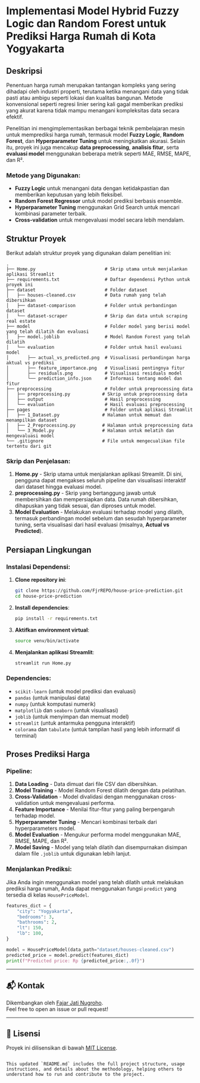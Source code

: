 # Implementasi Model Hybrid Fuzzy Logic dan Random Forest untuk Prediksi Harga Rumah di Kota Yogyakarta

## Deskripsi

Penentuan harga rumah merupakan tantangan kompleks yang sering dihadapi oleh industri properti, terutama ketika menangani data yang tidak pasti atau ambigu seperti lokasi dan kualitas bangunan. Metode konvensional seperti regresi linier sering kali gagal memberikan prediksi yang akurat karena tidak mampu menangani kompleksitas data secara efektif.

Penelitian ini mengimplementasikan berbagai teknik pembelajaran mesin untuk memprediksi harga rumah, termasuk model **Fuzzy Logic**, **Random Forest**, dan **Hyperparameter Tuning** untuk meningkatkan akurasi. Selain itu, proyek ini juga mencakup **data preprocessing**, **analisis fitur**, serta **evaluasi model** menggunakan beberapa metrik seperti MAE, RMSE, MAPE, dan R².

### Metode yang Digunakan:
- **Fuzzy Logic** untuk menangani data dengan ketidakpastian dan memberikan keputusan yang lebih fleksibel.
- **Random Forest Regressor** untuk model prediksi berbasis ensemble.
- **Hyperparameter Tuning** menggunakan Grid Search untuk mencari kombinasi parameter terbaik.
- **Cross-validation** untuk mengevaluasi model secara lebih mendalam.

## Struktur Proyek

Berikut adalah struktur proyek yang digunakan dalam penelitian ini:

```
.
├── Home.py                          # Skrip utama untuk menjalankan aplikasi Streamlit
├── requirements.txt                 # Daftar dependensi Python untuk proyek ini
├── dataset                          # Folder dataset
│   ├── houses-cleaned.csv           # Data rumah yang telah dibersihkan
│   ├── dataset-comparison           # Folder untuk perbandingan dataset
│   └── dataset-scraper              # Skrip dan data untuk scraping real estate
├── model                            # Folder model yang berisi model yang telah dilatih dan evaluasi
│   ├── model.joblib                 # Model Random Forest yang telah dilatih
│   └── evaluation                   # Folder untuk hasil evaluasi model
│       ├── actual_vs_predicted.png  # Visualisasi perbandingan harga aktual vs prediksi
│       ├── feature_importance.png   # Visualisasi pentingnya fitur
│       ├── residuals.png            # Visualisasi residuals model
│       └── prediction_info.json     # Informasi tentang model dan fitur
├── preprocessing                    # Folder untuk preprocessing data
│   ├── preprocessing.py            # Skrip untuk preprocessing data
│   ├── output                       # Hasil preprocessing
│   └── evaluation                   # Hasil evaluasi preprocessing
├── pages                            # Folder untuk aplikasi Streamlit
│   ├── 1_Dataset.py                # Halaman untuk memuat dan menampilkan dataset
│   ├── 2_Preprocessing.py          # Halaman untuk preprocessing data
│   └── 3_Model.py                  # Halaman untuk melatih dan mengevaluasi model
└── .gitignore                      # File untuk mengecualikan file tertentu dari git
```

### Skrip dan Penjelasan:
1. **Home.py** - Skrip utama untuk menjalankan aplikasi Streamlit. Di sini, pengguna dapat mengakses seluruh pipeline dan visualisasi interaktif dari dataset hingga evaluasi model.
2. **preprocessing.py** - Skrip yang bertanggung jawab untuk membersihkan dan mempersiapkan data. Data rumah dibersihkan, dihapuskan yang tidak sesuai, dan diproses untuk model.
3. **Model Evaluation** - Melakukan evaluasi terhadap model yang dilatih, termasuk perbandingan model sebelum dan sesudah hyperparameter tuning, serta visualisasi dari hasil evaluasi (misalnya, **Actual vs Predicted**).

## Persiapan Lingkungan

### Instalasi Dependensi:
1. **Clone repository ini**:
   ```bash
   git clone https://github.com/FjrREPO/house-price-prediction.git
   cd house-price-prediction
   ```

2. **Install dependencies**:
   ```bash
   pip install -r requirements.txt
   ```

3. **Aktifkan environment virtual**:
   ```bash
   source venv/bin/activate
   ```

4. **Menjalankan aplikasi Streamlit**:
   ```bash
   streamlit run Home.py
   ```

### Dependencies:
- `scikit-learn` (untuk model prediksi dan evaluasi)
- `pandas` (untuk manipulasi data)
- `numpy` (untuk komputasi numerik)
- `matplotlib` dan `seaborn` (untuk visualisasi)
- `joblib` (untuk menyimpan dan memuat model)
- `streamlit` (untuk antarmuka pengguna interaktif)
- `colorama` dan `tabulate` (untuk tampilan hasil yang lebih informatif di terminal)

## Proses Prediksi Harga

### Pipeline:
1. **Data Loading** - Data dimuat dari file CSV dan dibersihkan.
2. **Model Training** - Model Random Forest dilatih dengan data pelatihan.
3. **Cross-Validation** - Model divalidasi dengan menggunakan cross-validation untuk mengevaluasi performa.
4. **Feature Importance** - Menilai fitur-fitur yang paling berpengaruh terhadap model.
5. **Hyperparameter Tuning** - Mencari kombinasi terbaik dari hyperparameters model.
6. **Model Evaluation** - Mengukur performa model menggunakan MAE, RMSE, MAPE, dan R².
7. **Model Saving** - Model yang telah dilatih dan disempurnakan disimpan dalam file `.joblib` untuk digunakan lebih lanjut.

### Menjalankan Prediksi:
Jika Anda ingin menggunakan model yang telah dilatih untuk melakukan prediksi harga rumah, Anda dapat menggunakan fungsi `predict` yang tersedia di kelas `HousePriceModel`.

```python
features_dict = {
    "city": "Yogyakarta",
    "bedrooms": 3,
    "bathrooms": 2,
    "lt": 150,
    "lb": 100,
}

model = HousePriceModel(data_path="dataset/houses-cleaned.csv")
predicted_price = model.predict(features_dict)
print(f"Predicted price: Rp {predicted_price:,.0f}")
```

---

## 📬 Kontak

Dikembangkan oleh [Fajar Jati Nugroho](https://github.com/FjrREPO).  
Feel free to open an issue or pull request!

---

## 📜 Lisensi

Proyek ini dilisensikan di bawah [MIT License](LICENSE).
```

This updated `README.md` includes the full project structure, usage instructions, and details about the methodology, helping others to understand how to run and contribute to the project.